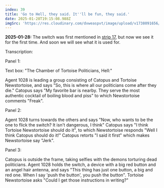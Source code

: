 ```yaml
---
index: 39
title: 'Go to Hell, they said. It''ll be fun, they said.'
date: 2025-01-28T19:15:08.988Z
imgSrc: 'https://res.cloudinary.com/dvweaspvt/image/upload/v1738091656/039_vidsqy.png'
---
```


**2025-01-28:** The switch was first mentioned in [strip 17](https://thetortoisewebcomic.net/comics/17), but now we see it for the first time. And soon we will see what it is used for.

Transcription:

Panel 1:

Text box: "The Chamber of Tortoise Politicians, Hell:"

Agent 1028 is leading a group consisting of Catopus and Tortoise Newstortoise, and says "So, this is where all our politicians come after they die." Catopus says "My favorite bar is nearby. They serve the most authentic cocktail of boiling blood and piss" to which Newstortoise comments "Freak".

Panel 2:

Agent 1028 turns towards the others and says "Now, who wants to be the one to flick the switch? It isn't dangerous, I think" Catopus says "I think Tortoise Newstortoise should do it", to which Newstortoise responds "Well I think Catopus should do it!" Catopus retorts "I said it first" which makes Newstortoise say "Jerk".

Panel 3:

Catopus is outside the frame, taking selfies with the demons torturing dead politicians. Agent 1028 holds the switch, a device with a big red button and an angel hair antenna, and says "This thing has just one button, a big and red one. When I say 'push the button', you push the button". Tortoise Newstortoise asks "Could I get those instructions in writing?"
